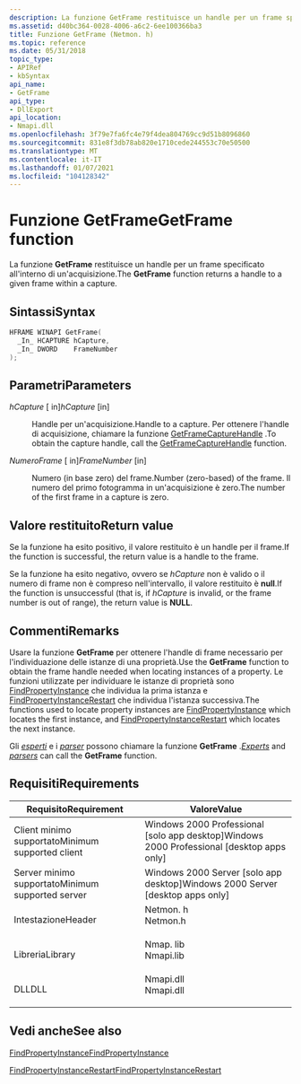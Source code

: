 ```yaml
---
description: La funzione GetFrame restituisce un handle per un frame specificato all'interno di un'acquisizione.
ms.assetid: d40bc364-0028-4006-a6c2-6ee100366ba3
title: Funzione GetFrame (Netmon. h)
ms.topic: reference
ms.date: 05/31/2018
topic_type:
- APIRef
- kbSyntax
api_name:
- GetFrame
api_type:
- DllExport
api_location:
- Nmapi.dll
ms.openlocfilehash: 3f79e7fa6fc4e79f4dea804769cc9d51b8096860
ms.sourcegitcommit: 831e8f3db78ab820e1710cede244553c70e50500
ms.translationtype: MT
ms.contentlocale: it-IT
ms.lasthandoff: 01/07/2021
ms.locfileid: "104128342"
---
```

# <a name="getframe-function"></a><span data-ttu-id="a9a9a-103">Funzione GetFrame</span><span class="sxs-lookup"><span data-stu-id="a9a9a-103">GetFrame function</span></span>

<span data-ttu-id="a9a9a-104">La funzione **GetFrame** restituisce un handle per un frame specificato all'interno di un'acquisizione.</span><span class="sxs-lookup"><span data-stu-id="a9a9a-104">The **GetFrame** function returns a handle to a given frame within a capture.</span></span>

## <a name="syntax"></a><span data-ttu-id="a9a9a-105">Sintassi</span><span class="sxs-lookup"><span data-stu-id="a9a9a-105">Syntax</span></span>


```C++
HFRAME WINAPI GetFrame(
  _In_ HCAPTURE hCapture,
  _In_ DWORD    FrameNumber
);
```



## <a name="parameters"></a><span data-ttu-id="a9a9a-106">Parametri</span><span class="sxs-lookup"><span data-stu-id="a9a9a-106">Parameters</span></span>

<dl> <dt>

<span data-ttu-id="a9a9a-107">*hCapture* \[ in\]</span><span class="sxs-lookup"><span data-stu-id="a9a9a-107">*hCapture* \[in\]</span></span>
</dt> <dd>

<span data-ttu-id="a9a9a-108">Handle per un'acquisizione.</span><span class="sxs-lookup"><span data-stu-id="a9a9a-108">Handle to a capture.</span></span> <span data-ttu-id="a9a9a-109">Per ottenere l'handle di acquisizione, chiamare la funzione [GetFrameCaptureHandle](getframecapturehandle.md) .</span><span class="sxs-lookup"><span data-stu-id="a9a9a-109">To obtain the capture handle, call the [GetFrameCaptureHandle](getframecapturehandle.md) function.</span></span>

</dd> <dt>

<span data-ttu-id="a9a9a-110">*NumeroFrame* \[ in\]</span><span class="sxs-lookup"><span data-stu-id="a9a9a-110">*FrameNumber* \[in\]</span></span>
</dt> <dd>

<span data-ttu-id="a9a9a-111">Numero (in base zero) del frame.</span><span class="sxs-lookup"><span data-stu-id="a9a9a-111">Number (zero-based) of the frame.</span></span> <span data-ttu-id="a9a9a-112">Il numero del primo fotogramma in un'acquisizione è zero.</span><span class="sxs-lookup"><span data-stu-id="a9a9a-112">The number of the first frame in a capture is zero.</span></span>

</dd> </dl>

## <a name="return-value"></a><span data-ttu-id="a9a9a-113">Valore restituito</span><span class="sxs-lookup"><span data-stu-id="a9a9a-113">Return value</span></span>

<span data-ttu-id="a9a9a-114">Se la funzione ha esito positivo, il valore restituito è un handle per il frame.</span><span class="sxs-lookup"><span data-stu-id="a9a9a-114">If the function is successful, the return value is a handle to the frame.</span></span>

<span data-ttu-id="a9a9a-115">Se la funzione ha esito negativo, ovvero se *hCapture* non è valido o il numero di frame non è compreso nell'intervallo, il valore restituito è **null**.</span><span class="sxs-lookup"><span data-stu-id="a9a9a-115">If the function is unsuccessful (that is, if *hCapture* is invalid, or the frame number is out of range), the return value is **NULL**.</span></span>

## <a name="remarks"></a><span data-ttu-id="a9a9a-116">Commenti</span><span class="sxs-lookup"><span data-stu-id="a9a9a-116">Remarks</span></span>

<span data-ttu-id="a9a9a-117">Usare la funzione **GetFrame** per ottenere l'handle di frame necessario per l'individuazione delle istanze di una proprietà.</span><span class="sxs-lookup"><span data-stu-id="a9a9a-117">Use the **GetFrame** function to obtain the frame handle needed when locating instances of a property.</span></span> <span data-ttu-id="a9a9a-118">Le funzioni utilizzate per individuare le istanze di proprietà sono [FindPropertyInstance](findpropertyinstance.md) che individua la prima istanza e [FindPropertyInstanceRestart](findpropertyinstancerestart.md) che individua l'istanza successiva.</span><span class="sxs-lookup"><span data-stu-id="a9a9a-118">The functions used to locate property instances are [FindPropertyInstance](findpropertyinstance.md) which locates the first instance, and [FindPropertyInstanceRestart](findpropertyinstancerestart.md) which locates the next instance.</span></span>

<span data-ttu-id="a9a9a-119">Gli [*esperti*](e.md) e i [*parser*](p.md) possono chiamare la funzione **GetFrame** .</span><span class="sxs-lookup"><span data-stu-id="a9a9a-119">[*Experts*](e.md) and [*parsers*](p.md) can call the **GetFrame** function.</span></span>

## <a name="requirements"></a><span data-ttu-id="a9a9a-120">Requisiti</span><span class="sxs-lookup"><span data-stu-id="a9a9a-120">Requirements</span></span>



| <span data-ttu-id="a9a9a-121">Requisito</span><span class="sxs-lookup"><span data-stu-id="a9a9a-121">Requirement</span></span> | <span data-ttu-id="a9a9a-122">Valore</span><span class="sxs-lookup"><span data-stu-id="a9a9a-122">Value</span></span> |
|-------------------------------------|--------------------------------------------------------------------------------------|
| <span data-ttu-id="a9a9a-123">Client minimo supportato</span><span class="sxs-lookup"><span data-stu-id="a9a9a-123">Minimum supported client</span></span><br/> | <span data-ttu-id="a9a9a-124">Windows 2000 Professional \[solo app desktop\]</span><span class="sxs-lookup"><span data-stu-id="a9a9a-124">Windows 2000 Professional \[desktop apps only\]</span></span><br/>                           |
| <span data-ttu-id="a9a9a-125">Server minimo supportato</span><span class="sxs-lookup"><span data-stu-id="a9a9a-125">Minimum supported server</span></span><br/> | <span data-ttu-id="a9a9a-126">Windows 2000 Server \[solo app desktop\]</span><span class="sxs-lookup"><span data-stu-id="a9a9a-126">Windows 2000 Server \[desktop apps only\]</span></span><br/>                                 |
| <span data-ttu-id="a9a9a-127">Intestazione</span><span class="sxs-lookup"><span data-stu-id="a9a9a-127">Header</span></span><br/>                   | <dl> <span data-ttu-id="a9a9a-128"><dt>Netmon. h</dt></span><span class="sxs-lookup"><span data-stu-id="a9a9a-128"><dt>Netmon.h</dt></span></span> </dl>  |
| <span data-ttu-id="a9a9a-129">Libreria</span><span class="sxs-lookup"><span data-stu-id="a9a9a-129">Library</span></span><br/>                  | <dl> <span data-ttu-id="a9a9a-130"><dt>Nmap. lib</dt></span><span class="sxs-lookup"><span data-stu-id="a9a9a-130"><dt>Nmapi.lib</dt></span></span> </dl> |
| <span data-ttu-id="a9a9a-131">DLL</span><span class="sxs-lookup"><span data-stu-id="a9a9a-131">DLL</span></span><br/>                      | <dl> <span data-ttu-id="a9a9a-132"><dt>Nmapi.dll</dt></span><span class="sxs-lookup"><span data-stu-id="a9a9a-132"><dt>Nmapi.dll</dt></span></span> </dl> |



## <a name="see-also"></a><span data-ttu-id="a9a9a-133">Vedi anche</span><span class="sxs-lookup"><span data-stu-id="a9a9a-133">See also</span></span>

<dl> <dt>

[<span data-ttu-id="a9a9a-134">FindPropertyInstance</span><span class="sxs-lookup"><span data-stu-id="a9a9a-134">FindPropertyInstance</span></span>](findpropertyinstance.md)
</dt> <dt>

[<span data-ttu-id="a9a9a-135">FindPropertyInstanceRestart</span><span class="sxs-lookup"><span data-stu-id="a9a9a-135">FindPropertyInstanceRestart</span></span>](findpropertyinstancerestart.md)
</dt> </dl>

 

 




